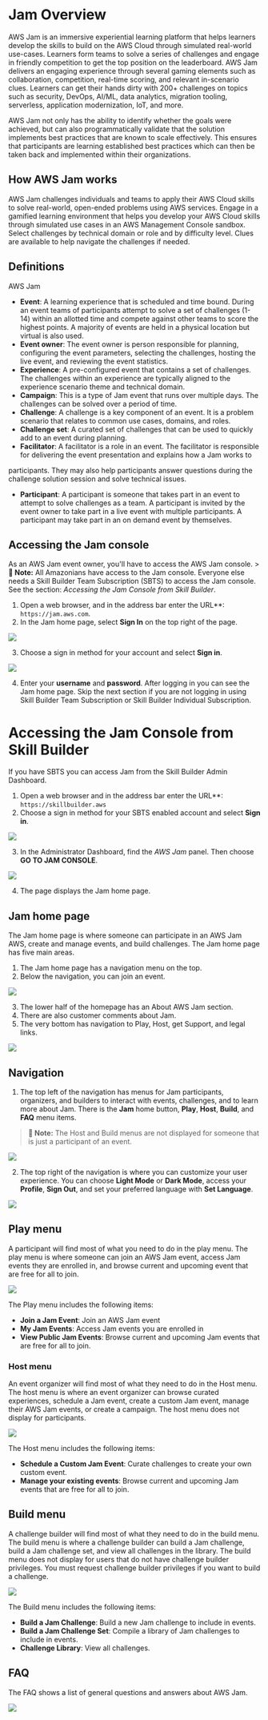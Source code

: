 # Jam Overview

AWS Jam is an immersive experiential learning platform that helps learners develop the skills to build on the AWS Cloud through simulated real-world use-cases. Learners form teams to solve a series of challenges and engage in friendly competition to get the top position on the leaderboard. AWS Jam delivers an engaging experience through several gaming elements such as collaboration, competition, real-time scoring, and relevant in-scenario clues. Learners can get their hands dirty with 200+ challenges on topics such as security, DevOps, AI/ML, data analytics, migration tooling, serverless, application modernization, IoT, and more.

AWS Jam not only has the ability to identify whether the goals were achieved, but can also programmatically validate that the solution implements best practices that are known to scale effectively. This ensures that participants are learning established best practices which can then be taken back and implemented within their organizations.

## How AWS Jam works

AWS Jam challenges individuals and teams to apply their AWS Cloud skills to solve real-world, open-ended problems using AWS services. Engage in a gamified learning environment that helps you develop your AWS Cloud skills through simulated use cases in an AWS Management Console sandbox. Select challenges by technical domain or role and by difficulty level. Clues are available to help navigate the challenges if needed.

## Definitions

AWS Jam

- **Event**: A learning experience that is scheduled and time bound. During an event teams of participants attempt to solve a set of challenges (1-14) within an allotted time and compete against other teams to score the highest points. A majority of events are held in a physical location but virtual is also used.
- **Event owner**: The event owner is person responsible for planning, configuring the event parameters, selecting the challenges, hosting the live event, and reviewing the event statistics.
- **Experience**: A pre-configured event that contains a set of challenges. The challenges within an experience are typically aligned to the experience scenario theme and technical domain.
- **Campaign**: This is a type of Jam event that runs over multiple days. The challenges can be solved over a period of time.
- **Challenge**: A challenge is a key component of an event. It is a problem scenario that relates to common use cases, domains, and roles.
- **Challenge set**: A curated set of challenges that can be used to quickly add to an event during planning.
- **Facilitator**: A facilitator is a role in an event. The facilitator is responsible for delivering the event presentation and explains how a Jam works to

participants. They may also help participants answer questions during the challenge solution session and solve technical issues.

- **Participant**: A participant is someone that takes part in an event to attempt to solve challenges as a team. A participant is invited by the event owner to take part in a live event with multiple participants. A participant may take part in an on demand event by themselves.

## Accessing the Jam console

As an AWS Jam event owner, you'll have to access the AWS Jam console. > **📝 Note:** All Amazonians have access to the Jam console. Everyone else needs a Skill Builder Team Subscription (SBTS) to access the Jam console. See the section: *Accessing the Jam Console from Skill Builder*.

1. Open a web browser, and in the address bar enter the URL**: `https://jam.aws.com`.
2. In the Jam home page, select **Sign In** on the top right of the page.

![](images/_page_3_Picture_7.jpeg)

3. Choose a sign in method for your account and select **Sign in**.

![](images/_page_4_Figure_1.jpeg)

4. Enter your **username** and **password**. After logging in you can see the Jam home page. Skip the next section if you are not logging in using Skill Builder Team Subscription or Skill Builder Individual Subscription.

# Accessing the Jam Console from Skill Builder

If you have SBTS you can access Jam from the Skill Builder Admin Dashboard.

1. Open a web browser and in the address bar enter the URL**: `https://skillbuilder.aws`
2. Choose a sign in method for your SBTS enabled account and select **Sign in**.

![](images/_page_5_Figure_1.jpeg)

3. In the Administrator Dashboard, find the *AWS Jam* panel. Then choose **GO TO JAM CONSOLE**.

![](images/_page_5_Figure_3.jpeg)

4. The page displays the Jam home page.

## Jam home page

The Jam home page is where someone can participate in an AWS Jam AWS, create and manage events, and build challenges. The Jam home page has five main areas.

1. The Jam home page has a navigation menu on the top.
2. Below the navigation, you can join an event.

![](images/_page_6_Picture_5.jpeg)

3. The lower half of the homepage has an About AWS Jam section.
4. There are also customer comments about Jam.
5. The very bottom has navigation to Play, Host, get Support, and legal links.

![](images/_page_6_Figure_9.jpeg)

## Navigation

1. The top left of the navigation has menus for Jam participants, organizers, and builders to interact with events, challenges, and to learn more about Jam. There is the **Jam** home button, **Play**, **Host**, **Build**, and **FAQ** menu items.

> **📝 Note:** The Host and Build menus are not displayed for someone that is just a participant of an event.

![](images/_page_7_Picture_4.jpeg)

2. The top right of the navigation is where you can customize your user experience. You can choose **Light Mode** or **Dark Mode**, access your **Profile**, **Sign Out**, and set your preferred language with **Set Language**.

![](images/_page_7_Picture_6.jpeg)

## Play menu

A participant will find most of what you need to do in the play menu. The play menu is where someone can join an AWS Jam event, access Jam events they are enrolled in, and browse current and upcoming event that are free for all to join.

![](images/_page_8_Picture_1.jpeg)

The Play menu includes the following items:

- ****Join a Jam Event****: Join an AWS Jam event
- ****My Jam Events****: Access Jam events you are enrolled in
- ****View Public Jam Events****: Browse current and upcoming Jam events that are free for all to join.

### Host menu

An event organizer will find most of what they need to do in the Host menu. The host menu is where an event organizer can browse curated experiences, schedule a Jam event, create a custom Jam event, manage their AWS Jam events, or create a campaign. The host menu does not display for participants.

![](images/_page_8_Picture_8.jpeg)

The Host menu includes the following items:

- ****Schedule a Custom Jam Event****: Curate challenges to create your own custom event.
- ****Manage your existing events****: Browse current and upcoming Jam events that are free for all to join.

## Build menu

A challenge builder will find most of what they need to do in the build menu. The build menu is where a challenge builder can build a Jam challenge, build a Jam challenge set, and view all challenges in the library. The build menu does not display for users that do not have challenge builder privileges. You must request challenge builder privileges if you want to build a challenge.

![](images/_page_9_Picture_3.jpeg)

The Build menu includes the following items:

- ****Build a Jam Challenge****: Build a new Jam challenge to include in events.
- ****Build a Jam Challenge Set****: Compile a library of Jam challenges to include in events.
- ****Challenge Library****: View all challenges.

## FAQ

The FAQ shows a list of general questions and answers about AWS Jam.

![](images/_page_10_Picture_3.jpeg)